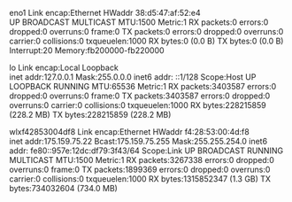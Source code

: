 eno1      Link encap:Ethernet  HWaddr 38:d5:47:af:52:e4  
          UP BROADCAST MULTICAST  MTU:1500  Metric:1
          RX packets:0 errors:0 dropped:0 overruns:0 frame:0
          TX packets:0 errors:0 dropped:0 overruns:0 carrier:0
          collisions:0 txqueuelen:1000 
          RX bytes:0 (0.0 B)  TX bytes:0 (0.0 B)
          Interrupt:20 Memory:fb200000-fb220000 

lo        Link encap:Local Loopback  
          inet addr:127.0.0.1  Mask:255.0.0.0
          inet6 addr: ::1/128 Scope:Host
          UP LOOPBACK RUNNING  MTU:65536  Metric:1
          RX packets:3403587 errors:0 dropped:0 overruns:0 frame:0
          TX packets:3403587 errors:0 dropped:0 overruns:0 carrier:0
          collisions:0 txqueuelen:1000 
          RX bytes:228215859 (228.2 MB)  TX bytes:228215859 (228.2 MB)

wlxf42853004df8 Link encap:Ethernet  HWaddr f4:28:53:00:4d:f8  
          inet addr:175.159.75.22  Bcast:175.159.75.255  Mask:255.255.254.0
          inet6 addr: fe80::957e:12dc:df79:3f43/64 Scope:Link
          UP BROADCAST RUNNING MULTICAST  MTU:1500  Metric:1
          RX packets:3267338 errors:0 dropped:0 overruns:0 frame:0
          TX packets:1899369 errors:0 dropped:0 overruns:0 carrier:0
          collisions:0 txqueuelen:1000 
          RX bytes:1315852347 (1.3 GB)  TX bytes:734032604 (734.0 MB)


